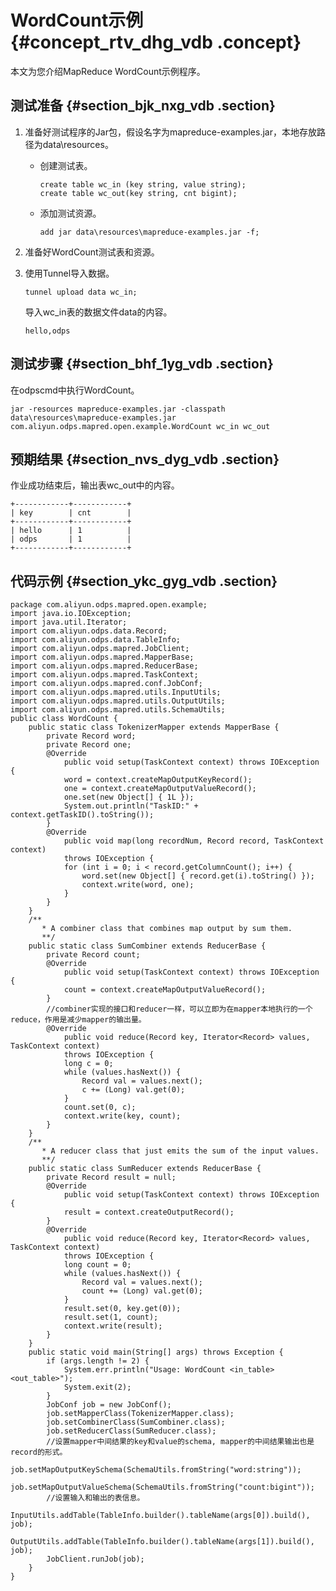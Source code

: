 # WordCount示例 {#concept_rtv_dhg_vdb .concept}

本文为您介绍MapReduce WordCount示例程序。

## 测试准备 {#section_bjk_nxg_vdb .section}

1.  准备好测试程序的Jar包，假设名字为mapreduce-examples.jar，本地存放路径为data\\resources。
    -   创建测试表。

        ``` {#codeblock_pgc_1yc_ewm}
        create table wc_in (key string, value string);
        create table wc_out(key string, cnt bigint);
        ```

    -   添加测试资源。

        ``` {#codeblock_9ay_sxh_6px}
        add jar data\resources\mapreduce-examples.jar -f;
        ```

2.  准备好WordCount测试表和资源。
3.  使用Tunnel导入数据。

    ``` {#codeblock_jpe_2ug_h4c}
    tunnel upload data wc_in;
    ```

    导入wc\_in表的数据文件data的内容。

    ``` {#codeblock_iax_upm_481}
    hello,odps
    ```


## 测试步骤 {#section_bhf_1yg_vdb .section}

在odpscmd中执行WordCount。

``` {#codeblock_tim_vk3_8h1}
jar -resources mapreduce-examples.jar -classpath data\resources\mapreduce-examples.jar
com.aliyun.odps.mapred.open.example.WordCount wc_in wc_out
```

## 预期结果 {#section_nvs_dyg_vdb .section}

作业成功结束后，输出表wc\_out中的内容。

``` {#codeblock_y51_8vg_ap7}
+------------+------------+
| key        | cnt        |
+------------+------------+
| hello      | 1          |
| odps       | 1          |
+------------+------------+
```

## 代码示例 {#section_ykc_gyg_vdb .section}

``` {#codeblock_pvj_h5f_98c}
package com.aliyun.odps.mapred.open.example;
import java.io.IOException;
import java.util.Iterator;
import com.aliyun.odps.data.Record;
import com.aliyun.odps.data.TableInfo;
import com.aliyun.odps.mapred.JobClient;
import com.aliyun.odps.mapred.MapperBase;
import com.aliyun.odps.mapred.ReducerBase;
import com.aliyun.odps.mapred.TaskContext;
import com.aliyun.odps.mapred.conf.JobConf;
import com.aliyun.odps.mapred.utils.InputUtils;
import com.aliyun.odps.mapred.utils.OutputUtils;
import com.aliyun.odps.mapred.utils.SchemaUtils;
public class WordCount {
	public static class TokenizerMapper extends MapperBase {
		private Record word;
		private Record one;
		@Override
			public void setup(TaskContext context) throws IOException {
			word = context.createMapOutputKeyRecord();
			one = context.createMapOutputValueRecord();
			one.set(new Object[] { 1L });
			System.out.println("TaskID:" + context.getTaskID().toString());
		}
		@Override
			public void map(long recordNum, Record record, TaskContext context)
			throws IOException {
			for (int i = 0; i < record.getColumnCount(); i++) {
				word.set(new Object[] { record.get(i).toString() });
				context.write(word, one);
			}
		}
	}
	/**
       * A combiner class that combines map output by sum them.
       **/
	public static class SumCombiner extends ReducerBase {
		private Record count;
		@Override
			public void setup(TaskContext context) throws IOException {
			count = context.createMapOutputValueRecord();
		}
		//combiner实现的接口和reducer一样，可以立即为在mapper本地执行的一个reduce，作用是减少mapper的输出量。
		@Override
			public void reduce(Record key, Iterator<Record> values, TaskContext context)
			throws IOException {
			long c = 0;
			while (values.hasNext()) {
				Record val = values.next();
				c += (Long) val.get(0);
			}
			count.set(0, c);
			context.write(key, count);
		}
	}
	/**
       * A reducer class that just emits the sum of the input values.
       **/
	public static class SumReducer extends ReducerBase {
		private Record result = null;
		@Override
			public void setup(TaskContext context) throws IOException {
			result = context.createOutputRecord();
		}
		@Override
			public void reduce(Record key, Iterator<Record> values, TaskContext context)
			throws IOException {
			long count = 0;
			while (values.hasNext()) {
				Record val = values.next();
				count += (Long) val.get(0);
			}
			result.set(0, key.get(0));
			result.set(1, count);
			context.write(result);
		}
	}
	public static void main(String[] args) throws Exception {
		if (args.length != 2) {
			System.err.println("Usage: WordCount <in_table> <out_table>");
			System.exit(2);
		}
		JobConf job = new JobConf();
		job.setMapperClass(TokenizerMapper.class);
		job.setCombinerClass(SumCombiner.class);
		job.setReducerClass(SumReducer.class);
		//设置mapper中间结果的key和value的schema, mapper的中间结果输出也是record的形式。
		job.setMapOutputKeySchema(SchemaUtils.fromString("word:string"));
		job.setMapOutputValueSchema(SchemaUtils.fromString("count:bigint"));
		//设置输入和输出的表信息。
		InputUtils.addTable(TableInfo.builder().tableName(args[0]).build(), job);
		OutputUtils.addTable(TableInfo.builder().tableName(args[1]).build(), job);
		JobClient.runJob(job);
	}
}
```

